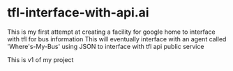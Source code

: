 # tfl-interface-with-api.ai
This is my first attempt at creating a facility for google home to interface with tfl for bus information
This will eventually interface with an agent called  'Where's-My-Bus'
using JSON to interface with tfl api public service

This is v1 of my project
